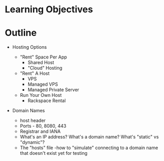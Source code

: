 **Learning Objectives**
=======================


**Outline**
===========
- Hosting Options
  - "Rent" Space Per App
    - Shared Host
    - "Cloud" Hosting
  - "Rent" A Host
    - VPS
    - Managed VPS
    - Managed Private Server
  - Run Your Own Host
    - Rackspace Rental


- Domain Names
  - host header
  - Ports - 80, 8080, 443
  - Registrar and IANA
  - What's an IP address?  What's a domain name?  What's "static" vs "dynamic"?
  - The "hosts" file -how to "simulate" connecting to a domain name that doesn't exist yet for testing
